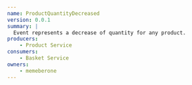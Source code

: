 ```yaml
---
name: ProductQuantityDecreased
version: 0.0.1
summary: |
  Event represents a decrease of quantity for any product.
producers:
    - Product Service
consumers:
    - Basket Service
owners:
    - memeberone
---
```


<NodeGraph title="Consumer / Producer Diagram" />

<SchemaViewer />​

<Schema />
